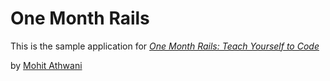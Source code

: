 # One Month Rails

This is the sample application for 
[*One Month Rails: Teach Yourself to Code*](http://onemonthrails.com)

by [Mohit Athwani](http://mohit.athwani.net)